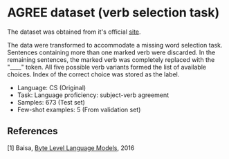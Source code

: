 # AGREE dataset (verb selection task)

The dataset was obtained from it's official [site](https://nlp.fi.muni.cz/~xbaisa/agree/).

The data were transformed to accommodate a missing word selection task. 
Sentences containing more than one marked verb were discarded. 
In the remaining sentences, the marked verb was completely replaced with the "____" token. 
All five possible verb variants formed the list of available choices. 
Index of the correct choice was stored as the label.

- Language: CS (Original)
- Task: Language proficiency: subject-verb agreement
- Samples: 673 (Test set)
- Few-shot examples: 5 (From validation set)

## References

[1] Baisa, [Byte Level Language Models](https://is.muni.cz/th/139654/fi_d/), 2016
